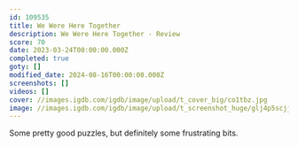 ```yaml
---
id: 109535
title: We Were Here Together
description: We Were Here Together - Review
score: 70
date: 2023-03-24T00:00:00.000Z
completed: true
goty: []
modified_date: 2024-08-16T00:00:00.000Z
screenshots: []
videos: []
cover: //images.igdb.com/igdb/image/upload/t_cover_big/co1tbz.jpg
image: //images.igdb.com/igdb/image/upload/t_screenshot_huge/glj4p5scjj1xlhuy65hg.jpg
---
```

Some pretty good puzzles, but definitely some frustrating bits.